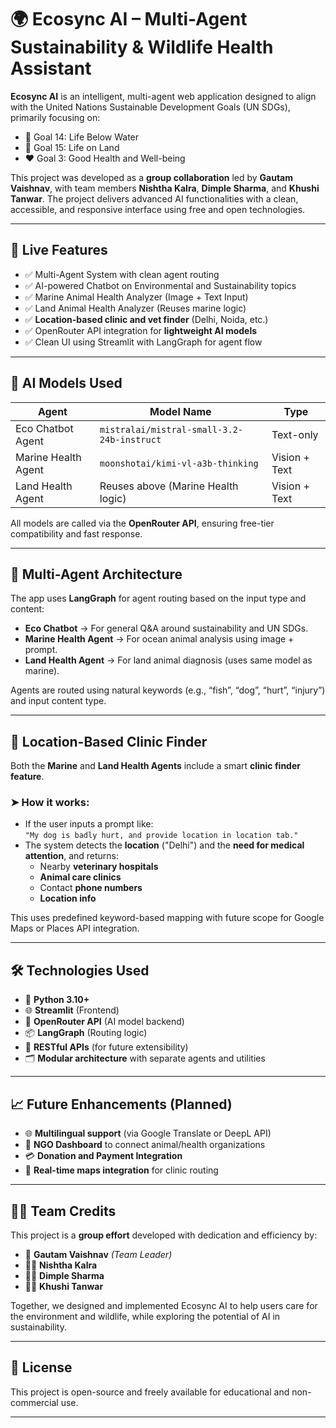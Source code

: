 # 🌍 Ecosync AI – Multi-Agent Sustainability & Wildlife Health Assistant

**Ecosync AI** is an intelligent, multi-agent web application designed to align with the United Nations Sustainable Development Goals (UN SDGs), primarily focusing on:

- 🐠 Goal 14: Life Below Water  
- 🌳 Goal 15: Life on Land  
- ❤️ Goal 3: Good Health and Well-being

This project was developed as a **group collaboration** led by **Gautam Vaishnav**, with team members **Nishtha Kalra**, **Dimple Sharma**, and **Khushi Tanwar**. The project delivers advanced AI functionalities with a clean, accessible, and responsive interface using free and open technologies.

---

## 🚀 Live Features

- ✅ Multi-Agent System with clean agent routing  
- ✅ AI-powered Chatbot on Environmental and Sustainability topics  
- ✅ Marine Animal Health Analyzer (Image + Text Input)  
- ✅ Land Animal Health Analyzer (Reuses marine logic)  
- ✅ **Location-based clinic and vet finder** (Delhi, Noida, etc.)  
- ✅ OpenRouter API integration for **lightweight AI models**  
- ✅ Clean UI using Streamlit with LangGraph for agent flow  

---

## 🧠 AI Models Used

| Agent                | Model Name                                 | Type              |
|---------------------|---------------------------------------------|-------------------|
| Eco Chatbot Agent   | `mistralai/mistral-small-3.2-24b-instruct`  | Text-only         |
| Marine Health Agent | `moonshotai/kimi-vl-a3b-thinking`           | Vision + Text     |
| Land Health Agent   | Reuses above (Marine Health logic)          | Vision + Text     |

All models are called via the **OpenRouter API**, ensuring free-tier compatibility and fast response.

---

## 🔄 Multi-Agent Architecture

The app uses **LangGraph** for agent routing based on the input type and content:

- **Eco Chatbot** → For general Q&A around sustainability and UN SDGs.
- **Marine Health Agent** → For ocean animal analysis using image + prompt.
- **Land Health Agent** → For land animal diagnosis (uses same model as marine).

Agents are routed using natural keywords (e.g., “fish”, “dog”, “hurt”, “injury”) and input content type.

---

## 📍 Location-Based Clinic Finder

Both the **Marine** and **Land Health Agents** include a smart **clinic finder feature**.

### ➤ How it works:
- If the user inputs a prompt like:  
  `"My dog is badly hurt, and provide location in location tab."`
- The system detects the **location** ("Delhi") and the **need for medical attention**, and returns:
  - Nearby **veterinary hospitals**
  - **Animal care clinics**
  - Contact **phone numbers**
  - **Location info**

This uses predefined keyword-based mapping with future scope for Google Maps or Places API integration.

---

## 🛠️ Technologies Used

- 🐍 **Python 3.10+**
- 🌐 **Streamlit** (Frontend)
- 🧠 **OpenRouter API** (AI model backend)
- 📦 **LangGraph** (Routing logic)
- 📡 **RESTful APIs** (for future extensibility)
- 🗂️ **Modular architecture** with separate agents and utilities

---

## 📈 Future Enhancements (Planned)

- 🌐 **Multilingual support** (via Google Translate or DeepL API)
- 🧾 **NGO Dashboard** to connect animal/health organizations
- 💳 **Donation and Payment Integration**
- 📍 **Real-time maps integration** for clinic routing

---

## 👨‍💻 Team Credits

This project is a **group effort** developed with dedication and efficiency by:

- 👑 **Gautam Vaishnav** *(Team Leader)*
- 👩‍💻 **Nishtha Kalra**
- 👩‍💻 **Dimple Sharma**
- 👩‍💻 **Khushi Tanwar**

Together, we designed and implemented Ecosync AI to help users care for the environment and wildlife, while exploring the potential of AI in sustainability.

---

## 📄 License

This project is open-source and freely available for educational and non-commercial use.

---


